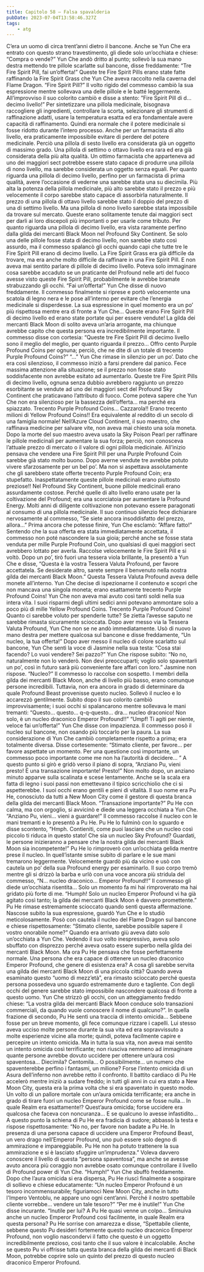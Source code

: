 ```yaml
---
title: Capitolo 58 – Falsa spavalderia
pubDate: 2023-07-04T13:58:46.327Z
tags:
    - atg
---
```


C’era un uomo di circa trent’anni dietro il bancone. Anche se Yun Che era entrato con questo strano travestimento, gli diede solo un’occhiata e chiese: “Compra o vende?”
Yun Che andò dritto al punto; sollevò la sua mano destra mettendo tre pillole scarlatte sul bancone, disse freddamente: “Tre Fire Spirit Pill, fai un’offerta!”
Queste tre Fire Spirit Pills erano state fatte raffinando la Fire Spirit Grass che Yun Che aveva raccolto nella caverna del Flame Dragon.
“Fire Spirit Pill?” Il volto rigido del commesso cambiò la sua espressione mentre sollevava una delle pillole e le batté leggermente. All’improvviso il suo colorito cambiò e disse a stento: ”Fire Spirit Pill di d…decimo livello!”
Per sintetizzare una pillola medicinale, bisognava raccogliere gli ingredienti, controllare la scorta, selezionare gli strumenti di raffinazione adatti, usare la temperatura esatta ed era fondamentale avere capacità di raffinamento. Quindi era normale che il potere medicinale si fosse ridotto durante l’intero processo. Anche per un farmacista di alto livello, era praticamente impossibile evitare di perdere del potere medicinale. Perciò una pillola di sesto livello era considerata già un oggetto di massimo grado. Una pillola di settimo o ottavo livello era rara ed era già considerata della più alta qualità. Un ottimo farmacista che apparteneva ad uno dei maggiori sect potrebbe essere stato capace di produrre una pillola di nono livello, ma sarebbe considerata un oggetto senza eguali. Per quanto riguarda una pillola di decimo livello, perfino per un farmacista di prima qualità, avere l’occasione di vederne una sarebbe stata una su diecimila.
Più alta la potenza della pillola medicinale, più alto sarebbe stato il prezzo e più velocemente il corpo sarebbe stato capace di assorbirla naturalmente. Il prezzo di una pillola di ottavo livello sarebbe stato il doppio del prezzo di una di settimo livello. Ma una pillola di nono livello sarebbe stata impossibile da trovare sul mercato. Queste erano solitamente tenute dai maggiori sect per darli ai loro discepoli più importanti o per usarle come tributo. Per quanto riguarda una pillola di decimo livello, era vista raramente perfino dalla gilda dei mercanti Black Moon nel Profound Sky Continent.
Se solo una delle pillole fosse stata di decimo livello, non sarebbe stato così assurdo, ma il commesso spalancò gli occhi quando capì che tutte tre le Fire Spirit Pill erano di decimo livello. La Fire Spirit Grass era già difficile da trovare, ma era anche molto difficile da raffinare in una Fire Spirit Pill. E non aveva mai sentito parlare di pillole di decimo livello. Poteva solo immaginare cosa sarebbe accaduto se un praticante del Profound nelle arti del fuoco avesse visto queste Fire Spirit Pill, probabilmente le avrebbe bramate strabuzzando gli occhi.
“Fai un’offerta!” Yun Che disse di nuovo freddamente.
Il commesso finalmente si riprese e portò velocemente una scatola di legno nera e le pose all’interno per evitare che l’energia medicinale si disperdesse. La sua espressione in quel momento era un po’ più rispettosa mentre era di fronte a Yun Che…
Queste erano Fire Spirit Pill di decimo livello ed erano state portate qui per essere vendute! La gilda dei mercanti Black Moon di solito aveva un’aria arrogante, ma chiunque avrebbe capito che questa persona era incredibilmente importante. Il commesso disse con cortesia: “Queste tre Fire Spirit Pill di decimo livello sono il meglio del meglio, per quanto riguarda il prezzo… Offro cento Purple Profound Coins per ognuna; perciò, che ne dite di un totale di trecento Purple Profound Coins?”
“…” Yun Che rimase in silenzio per un po’.
Dato che era così silenzioso, il commesso iniziò a farsi prendere dal panico. Fece massima attenzione alla situazione; se il prezzo non fosse stato soddisfacente non avrebbe esitato ad aumentarlo. Queste tre Fire Spirit Pills di decimo livello, ognuna senza dubbio avrebbero raggiunto un prezzo esorbitante se vendute ad uno dei maggiori sect del Profound Sky Continent che praticavano l’attributo di fuoco.
Come poteva sapere che Yun Che non era silenzioso per la bassezza dell’offerta… ma perché era spiazzato.
Trecento Purple Profound Coins… Cazzarola!! Erano trecento milioni di Yellow Profound Coins!! Era equivalente al reddito di un secolo di una famiglia normale!
Nell’Azure Cloud Continent, il suo maestro, che raffinava medicine per salvare vite, non aveva mai chiesto una sola moneta. Dopo la morte del suo maestro aveva usato la Sky Poison Pearl per raffinare le pillole medicinali per aumentare la sua forza; perciò, non conosceva l’attuale prezzo di mercato o il valore di ogni pillola medicinale.
All’inizio pensava che vendere una Fire Spirit Pill per una Purple Profound Coin sarebbe già stato molto buono. Dopo averne vendute tre avrebbe potuto vivere sfarzosamente per un bel po’. Ma non si aspettava assolutamente che gli sarebbero state offerte trecento Purple Profound Coin; era stupefatto.
Inaspettatamente queste pillole medicinali erano piuttosto preziose!!
Nel Profound Sky Continent, buone pillole medicinali erano assurdamente costose. Perché quelle di alto livello erano usate per la coltivazione del Profound; era una scorciatoia per aumentare la Profound Energy. Molti anni di diligente coltivazione non potevano essere paragonati al consumo di una pillola medicinale.
Il suo continuo silenzio fece dichiarare nervosamente al commesso, “Se siete ancora insoddisfatto del prezzo, allora…”
Prima ancora che potesse finire, Yun Che esclamò: ”Affare fatto!”
Sentendo che la sua offerta era stata immediatamente accettata, il commesso non poté nascondere la sua gioia; perché anche se fosse stata venduta per mille Purple Profound Coin, uno qualsiasi di quei maggiori sect avrebbero lottato per averla. Raccolse velocemente le Fire Spirit Pill e si voltò. Dopo un po’, tirò fuori una tessera viola brillante, la presentò a Yun Che e disse, “Questa è la vostra Tessera Valuta Profound, per favore accettatela. Se desiderate altro, sarete sempre il benvenuto nella nostra gilda dei mercanti Black Moon.”
Questa Tessera Valuta Profound aveva delle monete all’interno. Yun Che decise di ispezionarne il contenuto e scoprì che non mancava una singola moneta; erano esattamente trecento Purple Profound Coins!
Yun Che non aveva mai avuto così tanti soldi nella sua intera vita. I suoi risparmi degli ultimi sedici anni potevano ammontare solo a poco più di mille Yellow Profound Coins.
Trecento Purple Profound Coins! Quanto ci sarebbe voluto per spenderle tutte? Se zietta l’avesse saputo ne sarebbe rimasta sicuramente scioccata.
Dopo aver messo via la Tessera Valuta Profound, Yun Che non se ne andò immediatamente. Usò di nuovo la mano destra per mettere qualcosa sul bancone e disse freddamente, “Un nucleo, la tua offerta!”
Dopo aver messo il nucleo di colore scarlatto sul bancone, Yun Che sentì la voce di Jasmine nella sua testa: “Cosa stai facendo? Lo vuoi vendere? Sei pazzo?”
Yun Che rispose subito: “No no, naturalmente non lo venderò. Non devi preoccuparti; voglio solo spaventarli un po’, così in futuro sarà più conveniente fare affari con loro.”
Jasmine non rispose.
“Nucleo?” Il commesso lo raccolse con sospetto. I membri della gilda dei mercanti Black Moon, anche di livello più basso, erano comunque persone incredibili. Tuttavia, non era ancora in grado di determinare da quale Profound Beast provenisse questo nucleo.
Sollevò il nucleo e lo accarezzò gentilmente. Subito dopo il suo colorito cambiò improvvisamente; i suoi occhi si spalancarono mentre sollevava le mani tremanti: “Questo… questo… q-q-questo… dra… nucleo draconico! Non solo, è un nucleo draconico Emperor Profound!!”
“Umpf! Ti agiti per niente, veloce fai un’offerta!” Yun Che disse con impazienza.
Il commesso posò il nucleo sul bancone, non osando più toccarlo per la paura. La sua considerazione di Yun Che cambiò completamente rispetto a prima; era totalmente diversa. Disse cortesemente: “Stimato cliente, per favore… per favore aspettate un momento. Per una questione così importante, un commesso poco importante come me non ha l’autorità di decidere… ”
A questo punto si girò e gridò verso il piano di sopra, “Anziano Pu, vieni presto! È una transazione importante! Presto!”
Non molto dopo, un anziano minuto apparve sulla scalinata e scese lentamente. Anche se la scala era fatta di legno i suoi passi non emettevano il tipico scricchiolio che ci si aspetterebbe. I suoi occhi erano gentili e pieni di vitalità. Il suo nome era Pu He, conosciuto da tutti a New Moon City come il gestore di questa branca della gilda dei mercanti Black Moon.
“Transazione importante?” Pu He con calma, ma con orgoglio, si avvicinò e diede una leggera occhiata a Yun Che.
“Anziano Pu, vieni… vieni a guardare!” Il commesso raccolse il nucleo con le mani tremanti e lo presentò a Pu He.
Pu He lo fulminò con lo sguardo e disse scontento, “Hmph. Contieniti, come puoi lasciare che un nucleo così piccolo ti riduca in questo stato! Che sia un nucleo Sky Profound? Guardati, le persone inizieranno a pensare che la nostra gilda dei mercanti Black Moon sia incompetente!”
Pu He lo rimproverò con un’occhiata gelida mentre prese il nucleo. In quell’istante smise subito di parlare e le sue mani tremarono leggermente. Velocemente guardò più da vicino e usò con cautela un po’ della sua Profound energy per esaminarlo. Il suo corpo tremò mentre gli si drizzò la barba e urlò con una voce ancora più stridula del commesso, “N… nucleo draconico… Emperor Profound!!”
Il commesso gli diede un’occhiata risentita… Solo un momento fa mi hai rimproverato ma hai gridato più forte di me.
“Humph! Solo un nucleo Emperor Profound vi ha già agitato così tanto; la gilda dei mercanti Black Moon è davvero promettente.”
Pu He rimase estremamente scioccato quando sentì questa affermazione. Nascose subito la sua espressione, guardò Yun Che e lo studiò meticolosamente. Posò con cautela il nucleo del Flame Dragon sul bancone e chiese rispettosamente: “Stimato cliente, sarebbe possibile sapere il vostro onorabile nome?”
Quando era arrivato giù aveva dato solo un’occhiata a Yun Che. Vedendo il suo volto inespressivo, aveva solo sbuffato con disprezzo perché aveva osato essere superbo nella gilda dei mercanti Black Moon. Ma ora Pu He pensava che fosse perfettamente normale. Una persona che era capace di ottenere un nucleo draconico Emperor Profound, che genere di esistenza era? A cosa gli sarebbe servita una gilda dei mercanti Black Moon di una piccola città?
Quando aveva esaminato questo “uomo di mezz’età”, era rimasto scioccato perché questa persona possedeva uno sguardo estremamente duro e tagliente. Con degli occhi del genere sarebbe stato impossibile nascondere qualcosa di fronte a questo uomo.
Yun Che strizzò gli occhi, con un atteggiamento freddo chiese: “La vostra gilda dei mercanti Black Moon conduce solo transazioni commerciali, da quando vuole conoscere il nome di qualcuno?”.
In quella frazione di secondo, Pu He sentì una traccia di intento omicida… Sebbene fosse per un breve momento, gli fece comunque rizzare i capelli. Lui stesso aveva ucciso molte persone durante la sua vita ed era sopravvissuto a molte esperienze vicine alla morte; quindi, poteva facilmente capire e percepire un intento omicida. Ma in tutta la sua vita, non aveva mai sentito un intento omicida così terrificante; non riusciva nemmeno ad immaginare quante persone avrebbe dovuto uccidere per ottenere un’aura così spaventosa… Diecimila? Centomila… O possibilmente… un numero che spaventerebbe perfino i fantasmi, un milione?
Forse l’intento omicida di un Asura dell’inferno non avrebbe retto il confronto.
Il battito cardiaco di Pu He accelerò mentre iniziò a sudare freddo; in tutti gli anni in cui era stato a New Moon City, questa era la prima volta che si era spaventato in questo modo. Un volto di un pallore mortale con un’aura omicida terrificante; era anche in grado di tirare fuori un nucleo Emperor Profound come se fosse nulla… In quale Realm era esattamente!? Quest’aura omicida; forse uccidere era qualcosa che faceva con noncuranza… E se qualcuno lo avesse infastidito…
A questo punto la schiena di Pu He era fradicia di sudore; abbassò la testa e rispose rispettosamente: “No no, per favore non badate a Pu He. In presenza di una persona capace di uccidere una Emperor Profound Beast, un vero drago nell’Emperor Profound, uno può essere solo degno di ammirazione e impareggiabile. Pu He non ha potuto trattenere la sua ammirazione e si è lasciato sfuggire un’imprudenza.”
Voleva davvero conoscere il livello di questa “persona spaventosa”, ma anche se avesse avuto ancora più coraggio non avrebbe osato comunque controllare il livello di Profound power di Yun Che.
“Humph!” Yun Che sbuffò freddamente.
Dopo che l’aura omicida si era dispersa, Pu He riuscì finalmente a sospirare di sollievo e chiese educatamente: “Un nucleo Emperor Profound è un tesoro incommensurabile; figuriamoci New Moon City, anche in tutto l'Impero Ventoblu, ne appare uno ogni cent’anni. Perché il nostro spettabile cliente vorrebbe… vendere un tale tesoro?”
“Per me è inutile!” Yun Che disse incurante.
“Inutile per lui? A Pu He quasi venne un colpo… Sminuiva anche un nucleo Emperor Profound così facilmente, in quale Realm era questa persona?
Pu He sorrise con amarezza e disse, “Spettabile cliente, sebbene questo Pu desideri fortemente questo nucleo draconico Emperor Profound, non voglio nascondervi il fatto che questo è un oggetto incredibilmente prezioso, così tanto che il suo valore è incalcolabile. Anche se questo Pu vi offrisse tutta questa branca della gilda dei mercanti di Black Moon, potrebbe coprire solo un quinto del prezzo di questo nucleo draconico Emperor Profound.


